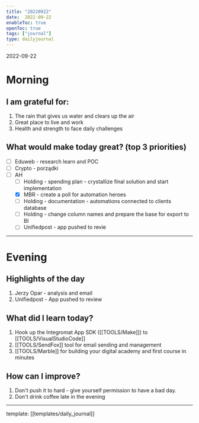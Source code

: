 ```yaml
---
title: "20220922"
date:  2022-09-22
enableToc: true
openToc: true
tags: ["journal"]
type: dailyjournal
---
```


 2022-09-22
# Morning
## I am grateful for:
1. The rain that gives us water and clears up the air
2. Great place to live and work
3. Health and strength to face daily challenges

## What would make today great? (top 3 priorities)
- [ ] Eduweb - research learn and POC
- [ ] Crypto - porządki
- [ ] AH
	- [ ] Holding - spending plan - crystallize final solution and start implementation
	- [x] MBR - create a poll for automation heroes
	- [ ] Holding - documentation - automations connected to clients database
	- [ ] Holding - change column names and prepare the base for export to BI
	- [ ] Unifiedpost - app pushed to revie

---
# Evening
## Highlights of the day
1. Jerzy Opar - analysis and email
2. Unifiedpost - App pushed to review

## What did I learn today?
1. Hook up the Integromat App SDK ([[TOOLS/Make]]) to [[TOOLS/VisualStudioCode]]
2. [[TOOLS/SendFox]] tool for email sending and management
3. [[TOOLS/Marble]] for building your digital academy and first course in minutes

## How can I improve?
1. Don't push it to hard - give yourself permission to have a bad day.
2. Don't drink coffee late in the evening

---
template: [[templates/daily_journal]]